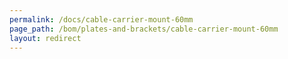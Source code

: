 ```yaml
---
permalink: /docs/cable-carrier-mount-60mm
page_path: /bom/plates-and-brackets/cable-carrier-mount-60mm
layout: redirect
---
```


